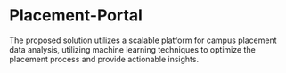 # Placement-Portal
The proposed solution utilizes a scalable platform for campus placement data analysis, utilizing machine learning techniques to optimize the placement process and provide actionable insights.
